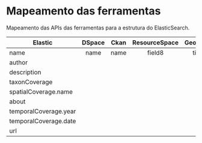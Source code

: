 # Mapeamento das ferramentas

Mapeamento das APIs das ferramentas para a estrutura do ElasticSearch.

| Elastic  | DSpace | Ckan | ResourceSpace | Geonode | 
| ------------- | :---: | :---: | :---: | :---: | 
| name  | name  | name | field8 | title |
| author  |  |  |  |  |
| description  | |  |  |  |
| taxonCoverage  | |  |  |  |
| spatialCoverage.name  |  |  |  |  |
| about  |  |  |  |  |
| temporalCoverage.year  |  |  |  |  |
| temporalCoverage.date  |  |  |  |  |
| url  |  |  |  |  |

